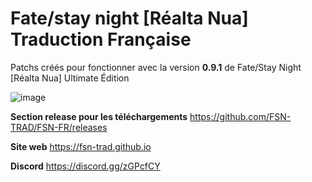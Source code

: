 # Fate/stay night \[Réalta Nua] Traduction Française

Patchs créés pour fonctionner avec la version **0.9.1** de Fate/Stay Night \[Réalta Nua] Ultimate Édition

![image](https://user-images.githubusercontent.com/75610214/147580211-b1e8a691-17a9-42d5-9984-8129ab4f842e.png)

**Section release pour les téléchargements**
https://github.com/FSN-TRAD/FSN-FR/releases

**Site web**
https://fsn-trad.github.io

**Discord**
https://discord.gg/zGPcfCY
